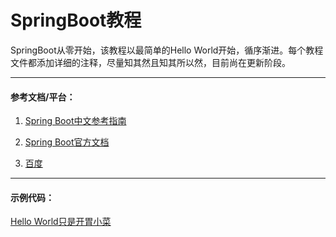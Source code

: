 # SpringBoot教程
SpringBoot从零开始，该教程以最简单的Hello World开始，循序渐进。每个教程文件都添加详细的注释，尽量知其然且知其所以然，目前尚在更新阶段。

------


####  参考文档/平台：

1. [Spring Boot中文参考指南](https://www.springcloud.cc/spring-boot.html)

2. [Spring Boot官方文档](https://docs.spring.io/spring-boot/docs/2.3.3.RELEASE/reference/htmlsingle/)

3. [百度](www.baidu.com)

------

#### 示例代码：

[Hello World只是开胃小菜](https://github.com/lijiakang329/SpringBoot/tree/master/1.Hello%20Spring%20Boot/main/java/com/example/demo/controller)

